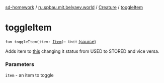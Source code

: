 [sd-homework](../../index.md) / [ru.spbau.mit.belyaev.world](../index.md) / [Creature](index.md) / [toggleItem](.)

# toggleItem

`fun toggleItem(item: `[`Item`](../-item/index.md)`): Unit` [(source)](https://github.com/StasBel/sd-homework/blob/Roguelike/src/main/kotlin/ru/spbau/mit/belyaev/world/Creature.kt#L127)

Adds item to [this](index.md) changing it status from USED to STORED and vice versa.

### Parameters

`item` - an item to toggle